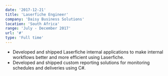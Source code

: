 ```yaml
---
date: '2017-12-21'
title: 'Laserfiche Engineer'
company: 'Daisy Business Solutions'
location: 'South Africa'
range: 'July - December 2017'
url: '#'
type: 'Full time'
---
```


- Developed and shipped Laserfiche internal applications to make internal workflows better and more efficient using Laserfiche.
- Developed and shipped custom reporting solutions for monitoring schedules and deliveries using C#.